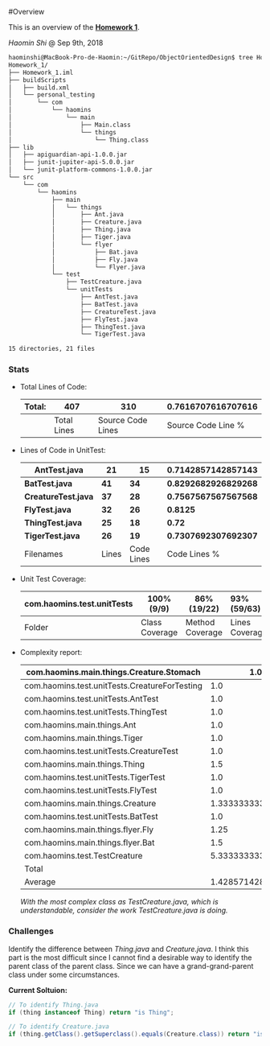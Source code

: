#Overview

This is an overview of the [__Homework 1__](https://github.com/sssurvey/ObjectOrientedDesign/tree/master/Homework_1).

_Haomin Shi_ @ Sep 9th, 2018

```bash
haominshi@MacBook-Pro-de-Haomin:~/GitRepo/ObjectOrientedDesign$ tree Homework_1/
Homework_1/
├── Homework_1.iml
├── buildScripts
│   ├── build.xml
│   └── personal_testing
│       └── com
│           └── haomins
│               └── main
│                   ├── Main.class
│                   └── things
│                       └── Thing.class
├── lib
│   ├── apiguardian-api-1.0.0.jar
│   ├── junit-jupiter-api-5.0.0.jar
│   └── junit-platform-commons-1.0.0.jar
└── src
    └── com
        └── haomins
            ├── main
            │   └── things
            │       ├── Ant.java
            │       ├── Creature.java
            │       ├── Thing.java
            │       ├── Tiger.java
            │       └── flyer
            │           ├── Bat.java
            │           ├── Fly.java
            │           └── Flyer.java
            └── test
                ├── TestCreature.java
                └── unitTests
                    ├── AntTest.java
                    ├── BatTest.java
                    ├── CreatureTest.java
                    ├── FlyTest.java
                    ├── ThingTest.java
                    └── TigerTest.java

15 directories, 21 files
```

### Stats

- Total Lines of Code:

  | Total: | 407         | 310               | 0.7616707616707616 |
  | ------ | ----------- | ----------------- | ------------------ |
  |        | Total Lines | Source Code Lines | Source Code Line % |

- Lines of Code in UnitTest:

  | AntTest.java          | **21** | **15**     | **0.7142857142857143** |
  | --------------------- | ------ | ---------- | ---------------------- |
  | **BatTest.java**      | **41** | **34**     | **0.8292682926829268** |
  | **CreatureTest.java** | **37** | **28**     | **0.7567567567567568** |
  | **FlyTest.java**      | **32** | **26**     | **0.8125**             |
  | **ThingTest.java**    | **25** | **18**     | **0.72**               |
  | **TigerTest.java**    | **26** | **19**     | **0.7307692307692307** |
  | Filenames             | Lines  | Code Lines | Code Lines %           |

- Unit Test Coverage:

  | com.haomins.test.unitTests | 100% (9/9)     | 86% (19/22)     | 93% (59/63)    |
  | -------------------------- | -------------- | --------------- | :------------- |
  | Folder                     | Class Coverage | Method Coverage | Lines Coverage |

- Complexity report:

  | com.haomins.main.things.Creature.Stomach      | 1.0                | 2.0  |
  | --------------------------------------------- | ------------------ | ---- |
  | com.haomins.test.unitTests.CreatureForTesting | 1.0                | 2.0  |
  | com.haomins.test.unitTests.AntTest            | 1.0                | 2.0  |
  | com.haomins.test.unitTests.ThingTest          | 1.0                | 2.0  |
  | com.haomins.main.things.Ant                   | 1.0                | 2.0  |
  | com.haomins.main.things.Tiger                 | 1.0                | 2.0  |
  | com.haomins.test.unitTests.CreatureTest       | 1.0                | 2.0  |
  | com.haomins.main.things.Thing                 | 1.5                | 3.0  |
  | com.haomins.test.unitTests.TigerTest          | 1.0                | 3.0  |
  | com.haomins.test.unitTests.FlyTest            | 1.0                | 4.0  |
  | com.haomins.main.things.Creature              | 1.3333333333333333 | 4.0  |
  | com.haomins.test.unitTests.BatTest            | 1.0                | 5.0  |
  | com.haomins.main.things.flyer.Fly             | 1.25               | 5.0  |
  | com.haomins.main.things.flyer.Bat             | 1.5                | 6.0  |
  | com.haomins.test.TestCreature                 | 5.333333333333333  | 16.0 |
  | Total                                         |                    | 60.0 |
  | Average                                       | 1.4285714285714286 | 4.0  |

  _With the most complex class as TestCreature.java, which is understandable, consider the work TestCreature.java is doing._

### Challenges

Identify the difference between _Thing.java_ and _Creature.java_. I think this part is the most difficult since I cannot find a desirable way to identify the parent class of the parent class. Since we can have a grand-grand-parent class under some circumstances.

__Current Soltuion:__

```java
// To identify Thing.java
if (thing instanceof Thing) return "is Thing";

// To identify Creature.java
if (thing.getClass().getSuperclass().equals(Creature.class)) return "is Creature"
```

